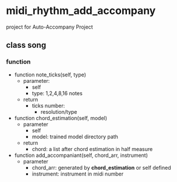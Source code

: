 # midi_rhythm_add_accompany
project for Auto-Accompany Project

## class song
### function
* function note_ticks(self, type)
	* parameter:
		* self
		* type: 1,2,4,8,16 notes
	* return 
		* ticks number:
			* resolution/type
* function chord_estimation(self, model)
	* parameter
		* self
		* model: trained model directory path
	* return 
		* chord: a list after chord estimation in half measure
* function add_accompaniant(self, chord_arr, instrument)
	* parameter
		* chord_arr: generated by **chord_estimation** or self defined
		* instrument: instrument in midi number

